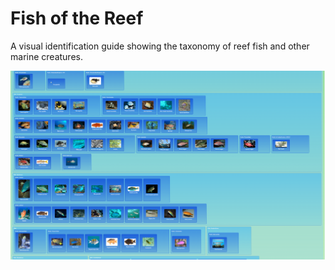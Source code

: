 # Fish of the Reef

A visual identification guide showing the taxonomy of reef fish and other marine creatures.

![Fish](fish1.png)
